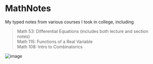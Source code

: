 # MathNotes
My typed notes from various courses I took in college, including
> Math 53: Differential Equations (includes both lecture and section notes)  \
> Math 115: Functions of a Real Variable \
> Math 108: Intro to Combinatorics 

![image](https://s36537.pcdn.co/wp-content/uploads/2018/01/Orange-tabby-cat-sleeping-with-eyes-closed.jpg.optimal.jpg)

